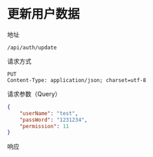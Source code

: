 # 更新用户数据

地址
```
/api/auth/update
```

请求方式
```
PUT
Content-Type: application/json; charset=utf-8
```

请求参数（Query）
```json
{
    "userName": "test",
    "passWord": "1231234",
    "permission": 11
}
```

响应
```json

```